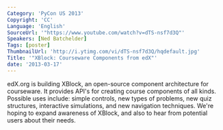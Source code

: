 ```yaml
---
Category: 'PyCon US 2013'
Copyright: 'CC'
Language: 'English'
SourceUrl: '"https://www.youtube.com/watch?v=dTS-nsf7d3Q"'
Speakers: [Ned Batchelder]
Tags: [poster]
ThumbnailUrl: 'http://i.ytimg.com/vi/dTS-nsf7d3Q/hqdefault.jpg'
Title: '"XBlock: Courseware Components from edX"'
date: '2013-03-17'
---
```

edX.org is building XBlock, an open-source component architecture for courseware.  It provides API's for creating course components of all kinds. Possible uses include: simple controls, new types of problems, new quiz structures, interactive simulations, and new navigation techniques.  We're hoping to expand awareness of XBlock, and also to hear from potential users about their needs.
